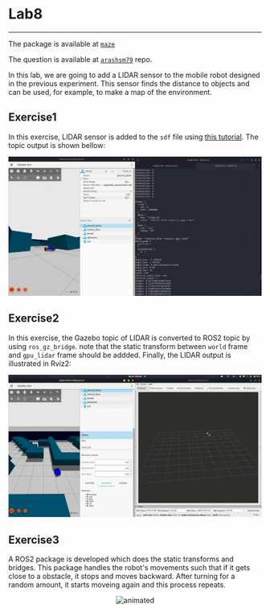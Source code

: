 # Lab8
----
The package is available at [`maze`](maze)

The question is available at [`arashsm79`](https://github.com/arashsm79/robotics-lab/blob/main/Labs/Lab_8.md) repo.

In this lab, we are going to add a LIDAR sensor to the mobile robot designed in the previous experiment. This sensor finds the distance to objects and can be used, for example, to make a map of the environment.

## Exercise1
In this exercise, LIDAR sensor is added to the `sdf` file using [this tutorial](https://gazebosim.org/docs/garden/sensors#lidar-sensor). The topic output is shown bellow:

<p align="center">
  <img src="../../assets/labs/lab8/1.png"/>
</p>

## Exercise2
In this exercise, the Gazebo topic of LIDAR is converted to ROS2 topic by using `ros_gz_bridge`. note that the static transform between `world` frame and `gpu_lidar` frame should be addded. Finally, the LIDAR output is illustrated in Rviz2:

<p align="center">
  <img src="../../assets/labs/lab8/2.gif" alt="animated" />
</p>

## Exercise3
A ROS2 package is developed which does the static transforms and bridges. This package handles the robot's movements such that if it gets close to a obstacle, it stops and moves backward. After turning for a random amount, it starts moveing again and this process repeats.

<p align="center">
  <img src="../../assets/labs/lab8/out.gif" alt="animated" />
</p>
